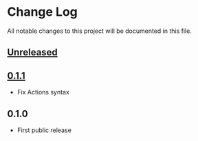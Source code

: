 # Change Log
All notable changes to this project will be documented in this file.

## [Unreleased]

## [0.1.1]
* Fix Actions syntax

## 0.1.0
* First public release

[Unreleased]: https://github.com/miurahr/omegat-mdict/compare/v0.1.1...HEAD
[0.1.1]: https://github.com/miurahr/omegat-mdict/compare/v0.1.0...v0.1.1

